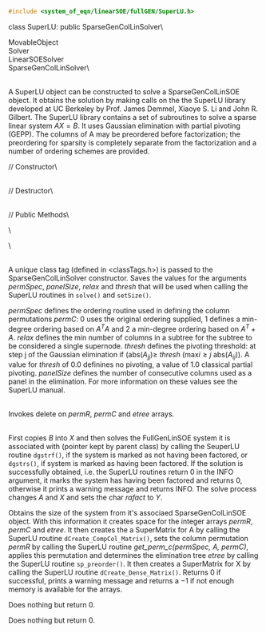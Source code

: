 
```cpp
#include <system_of_eqn/linearSOE/fullGEN/SuperLU.h>
```


class SuperLU: public SparseGenColLinSolver\

MovableObject\
Solver\
LinearSOESolver\
SparseGenColLinSolver\

\
A SuperLU object can be constructed to solve a SparseGenColLinSOE
object. It obtains the solution by making calls on the the SuperLU
library developed at UC Berkeley by Prof. James Demmel, Xiaoye S. Li and
John R. Gilbert. The SuperLU library contains a set of subroutines to
solve a sparse linear system $AX=B$. It uses Gaussian elimination with
partial pivoting (GEPP). The columns of A may be preordered before
factorization; the preordering for sparsity is completely separate from
the factorization and a number of ordering schemes are provided.

// Constructor\

\
// Destructor\

\
// Public Methods\

\

\

\
A unique class tag (defined in $<$classTags.h$>$) is passed to the
SparseGenColLinSolver constructor. Saves the values for the arguments
*permSpec*, *panelSize*, *relax* and *thresh* that will be used when
calling the SuperLU routines in `solve()` and `setSize()`.

*permSpec* defines the ordering routine used in defining the column
permutations *permC*: $0$ uses the original ordering supplied, $1$
defines a min-degree ordering based on $A^TA$ and $2$ a min-degree
ordering based on $A^T + A$. *relax* defines the min number of columns
in a subtree for the subtree to be considered a single supernode.
*thresh* defines the pivoting threshold: at step j of the Gaussian
elimination if (abs$(A_{jj}) \ge$ *thresh* (max$i \ge j$ abs($A_{ij}$)).
A value for *thresh* of $0.0$ definines no pivoting, a value of $1.0$
classical partial pivoting. *panelSize* defines the number of
consecutive columns used as a panel in the elimination. For more
information on these values see the SuperLU manual.

\
Invokes delete on *permR*, *permC* and *etree* arrays.

\
First copies $B$ into $X$ and then solves the FullGenLinSOE system it is
associated with (pointer kept by parent class) by calling the SeuperLU
routine `dgstrf()`, if the system is marked as not having been factored,
or `dgstrs()`, if system is marked as having been factored. If the
solution is successfully obtained, i.e. the SuperLU routines return $0$
in the INFO argument, it marks the system has having been factored and
returns $0$, otherwise it prints a warning message and returns INFO. The
solve process changes $A$ and $X$ and sets the char *rafact* to *Y*.

Obtains the size of the system from it's associaed SparseGenColLinSOE
object. With this information it creates space for the integer arrays
*permR*, *permC* and *etree*. It then creates the a SuperMatrix for A by
calling the SuperLU routine `dCreate_CompCol_Matrix()`, sets the column
permutation *permR* by calling the SuperLU routine *get_perm_c(permSpec,
A, permC)*, applies this permutation and determines the elimination tree
*etree* by calling the SuperLU routine `sp_preorder()`. It then creates
a SuperMatrix for X by calling the SuperLU routine
`dCreate_Dense_Matrix()`. Returns $0$ if successful, prints a warning
message and returns a $-1$ if not enough memory is available for the
arrays.

Does nothing but return $0$.

Does nothing but return $0$.
